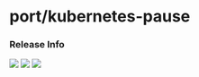 # port/kubernetes-pause

### Release Info
[![](https://images.microbadger.com/badges/version/port/kubernetes-pause.svg)](http://microbadger.com/images/port/kubernetes-pause "Image info @ microbadger.com")
[![](https://images.microbadger.com/badges/image/port/kubernetes-pause.svg)](http://microbadger.com/images/port/kubernetes-pause "Image info @ microbadger.com")
[![](https://images.microbadger.com/badges/commit/port/kubernetes-pause.svg)](http://microbadger.com/images/port/kubernetes-pause "Image info @ microbadger.com")
